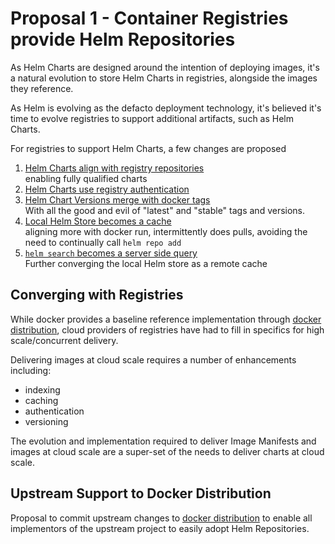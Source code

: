 # Proposal 1 - Container Registries provide Helm Repositories

As Helm Charts are designed around the intention of deploying images, it's a natural evolution to store Helm Charts in registries, alongside the images they reference. 

As Helm is evolving as the defacto deployment technology, it's believed it's time to evolve registries to support additional artifacts, such as Helm Charts.


For registries to support Helm Charts, a few changes are proposed
1. [Helm Charts align with registry repositories](./002-chart-registry-repo.md)  
  enabling fully qualified charts
1. [Helm Charts use registry authentication](./003-chart-authentication.md)  
1. [Helm Chart Versions merge with docker tags](./006-helm-version-tags.md)   
    With all the good and evil of "latest" and "stable" tags and versions.
1. [Local Helm Store becomes a cache](./007-helm-store-cache.md)  
  aligning more with docker run, intermittently does pulls, avoiding the need to continually call `helm repo add`
1. [`helm search` becomes a server side query](./008-helm-search-server-query.md)  
  Further converging the local Helm store as a remote cache


## Converging with Registries
While docker provides a baseline reference implementation through [docker distribution](https://github.com/docker/distribution), cloud providers of registries have had to fill in specifics for high scale/concurrent delivery. 

Delivering images at cloud scale requires a number of enhancements including:
- indexing
- caching
- authentication
- versioning

The evolution and implementation required to deliver Image Manifests and images at cloud scale are a super-set of the needs to deliver charts at cloud scale. 

## Upstream Support to Docker Distribution 

Proposal to commit upstream changes to [docker distribution](https://github.com/docker/distribution) to enable all implementors of the upstream project to easily adopt Helm Repositories. 
